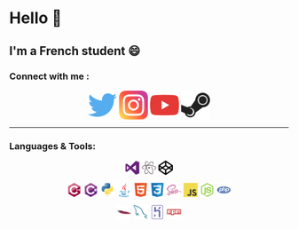 # Hello 👋
## I'm a French student 😄

### Connect with me :
<p align="center" width="100%">
  <a href="https://twitter.com/mrpandadrawing"><img align="center" alt="Twitter" width="52px" src="icons/twitter.svg" /></a>
  <a href="https://www.instagram.com/mrpandart"><img align="center" alt="Instagram" width="52px" src="icons/instagram.svg" /></a>
  <a href="https://www.youtube.com/channel/UCxOmo6zQe1i5QqLAg-fF9DQ"><img align="center" alt="Youtube" width="52px" src="icons/youtube.svg" /></a>
  <a href="https://steamcommunity.com/id/pandanasa/"><img align="center" alt="Steam" width="52px" src="icons/steam.svg" /></a>
</p>

---
### Languages & Tools:
<p align="center" width="100%">
<img align="center" alt="Visual Studio Code" width="26px" src="Icons-dev/visualstudio-plain.svg" />
<img align="center" alt="Atom" width="26px" src="Icons-dev/atom-original.svg" />
<img align="center" alt="Codepen" width="26px" src="Icons-dev/codepen-plain.svg" />
</p>

<p align="center" width="100%">
<img align="center" alt="C++" width="26px" src="Icons-dev/cplusplus-original.svg" />
<img align="center" alt="C#" width="26px" src="Icons-dev/csharp-original.svg" />
<img align="center" alt="Phyton" width="26px" src="Icons-dev/python-original.svg" />
<img align="center" alt="Java" width="26px" src="Icons-dev/java-original.svg" />
<img align="center" alt="html5" width="26px" src="Icons-dev/html5-original.svg" />
<img align="center" alt="css3" width="26px" src="Icons-dev/css3-original.svg" />
<img align="center" alt="sass" width="26px" src="Icons-dev/sass-original.svg" />
<img align="center" alt="js" width="26px" src="Icons-dev/javascript-original.svg" />
<img align="center" alt="nodejs" width="26px" src="Icons-dev/nodejs-original.svg" />
<img align="center" alt="php" width="26px" src="Icons-dev/php-plain.svg" />
</p>

<p align="center" width="100%">
<img align="center" alt="apache" width="26px" src="Icons-dev/apache-original.svg" />
<img align="center" alt="mysql" width="26px" src="Icons-dev/mysql-original.svg" />
<img align="center" alt="heroku" width="26px" src="Icons-dev/heroku-original.svg" />
<img align="center" alt="npm" width="26px" src="Icons-dev/npm-original-wordmark.svg"/>
</p>

<!--
**MrRoiPanda/MrRoiPanda** is a ✨ _special_ ✨ repository because its `README.md` (this file) appears on your GitHub profile.

Here are some ideas to get you started:

- 🔭 I’m currently working on ...
- 🌱 I’m currently learning ...
- 👯 I’m looking to collaborate on ...
- 🤔 I’m looking for help with ...
- 💬 Ask me about ...
- 📫 How to reach me: ...
- 😄 Pronouns: ...
- ⚡ Fun fact: ...
-->
